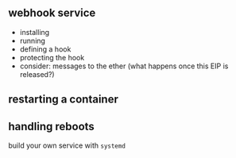 ## webhook service

- installing
- running
- defining a hook
- protecting the hook
- consider: messages to the ether (what happens once this EIP is released?)

## restarting a container

## handling reboots

build your own service with `systemd`